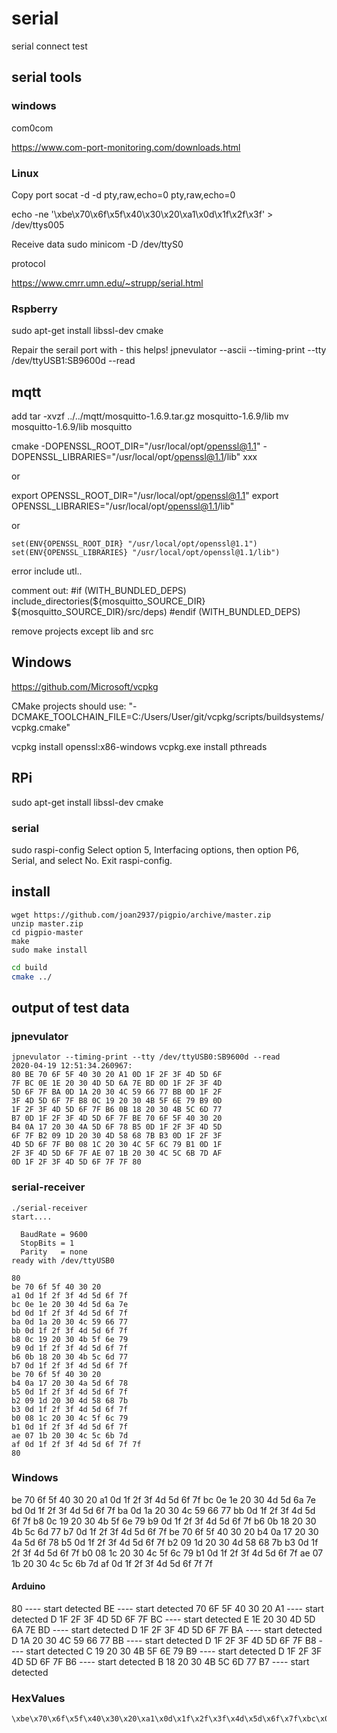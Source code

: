 # serial

serial connect test

## serial tools

### windows

com0com

https://www.com-port-monitoring.com/downloads.html

### Linux

Copy port 
socat -d -d pty,raw,echo=0 pty,raw,echo=0

echo -ne '\xbe\x70\x6f\x5f\x40\x30\x20\xa1\x0d\x1f\x2f\x3f' > /dev/ttys005

Receive data 
sudo minicom -D /dev/ttyS0

protocol

https://www.cmrr.umn.edu/~strupp/serial.html


### Rspberry

sudo apt-get install libssl-dev cmake

Repair the serail port with - this helps!
jpnevulator --ascii --timing-print --tty /dev/ttyUSB1:SB9600d --read

## mqtt

add
tar -xvzf ../../mqtt/mosquitto-1.6.9.tar.gz mosquitto-1.6.9/lib
mv mosquitto-1.6.9/lib mosquitto

cmake -DOPENSSL_ROOT_DIR="/usr/local/opt/openssl@1.1" -DOPENSSL_LIBRARIES="/usr/local/opt/openssl@1.1/lib" xxx

or

export OPENSSL_ROOT_DIR="/usr/local/opt/openssl@1.1"
export OPENSSL_LIBRARIES="/usr/local/opt/openssl@1.1/lib"

or

    set(ENV{OPENSSL_ROOT_DIR} "/usr/local/opt/openssl@1.1")
    set(ENV{OPENSSL_LIBRARIES} "/usr/local/opt/openssl@1.1/lib")

error include utl..

comment out:
#if (WITH_BUNDLED_DEPS)
        include_directories(${mosquitto_SOURCE_DIR} ${mosquitto_SOURCE_DIR}/src/deps)
#endif (WITH_BUNDLED_DEPS)

remove projects except lib and src

## Windows

https://github.com/Microsoft/vcpkg

CMake projects should use: "-DCMAKE_TOOLCHAIN_FILE=C:/Users/User/git/vcpkg/scripts/buildsystems/vcpkg.cmake"

vcpkg install openssl:x86-windows
vcpkg.exe install pthreads


## RPi

sudo apt-get install libssl-dev cmake

### serial

sudo raspi-config
Select option 5, Interfacing options, then option P6, Serial, and select No. Exit raspi-config.


## install

```
wget https://github.com/joan2937/pigpio/archive/master.zip
unzip master.zip
cd pigpio-master
make
sudo make install
```

```bash
cd build
cmake ../

```

## output of test data 

### jpnevulator

```
jpnevulator --timing-print --tty /dev/ttyUSB0:SB9600d --read
2020-04-19 12:51:34.260967:
80 BE 70 6F 5F 40 30 20 A1 0D 1F 2F 3F 4D 5D 6F
7F BC 0E 1E 20 30 4D 5D 6A 7E BD 0D 1F 2F 3F 4D
5D 6F 7F BA 0D 1A 20 30 4C 59 66 77 BB 0D 1F 2F
3F 4D 5D 6F 7F B8 0C 19 20 30 4B 5F 6E 79 B9 0D
1F 2F 3F 4D 5D 6F 7F B6 0B 18 20 30 4B 5C 6D 77
B7 0D 1F 2F 3F 4D 5D 6F 7F BE 70 6F 5F 40 30 20
B4 0A 17 20 30 4A 5D 6F 78 B5 0D 1F 2F 3F 4D 5D
6F 7F B2 09 1D 20 30 4D 58 68 7B B3 0D 1F 2F 3F
4D 5D 6F 7F B0 08 1C 20 30 4C 5F 6C 79 B1 0D 1F
2F 3F 4D 5D 6F 7F AE 07 1B 20 30 4C 5C 6B 7D AF
0D 1F 2F 3F 4D 5D 6F 7F 7F 80
```

### serial-receiver

```
./serial-receiver 
start....

  BaudRate = 9600 
  StopBits = 1 
  Parity   = none 
ready with /dev/ttyUSB0

80 
be 70 6f 5f 40 30 20 
a1 0d 1f 2f 3f 4d 5d 6f 7f 
bc 0e 1e 20 30 4d 5d 6a 7e 
bd 0d 1f 2f 3f 4d 5d 6f 7f 
ba 0d 1a 20 30 4c 59 66 77 
bb 0d 1f 2f 3f 4d 5d 6f 7f 
b8 0c 19 20 30 4b 5f 6e 79 
b9 0d 1f 2f 3f 4d 5d 6f 7f 
b6 0b 18 20 30 4b 5c 6d 77 
b7 0d 1f 2f 3f 4d 5d 6f 7f 
be 70 6f 5f 40 30 20 
b4 0a 17 20 30 4a 5d 6f 78 
b5 0d 1f 2f 3f 4d 5d 6f 7f 
b2 09 1d 20 30 4d 58 68 7b 
b3 0d 1f 2f 3f 4d 5d 6f 7f 
b0 08 1c 20 30 4c 5f 6c 79 
b1 0d 1f 2f 3f 4d 5d 6f 7f 
ae 07 1b 20 30 4c 5c 6b 7d 
af 0d 1f 2f 3f 4d 5d 6f 7f 7f 
80
```

### Windows

be 70 6f 5f 40 30 20
a1 0d 1f 2f 3f 4d 5d 6f 7f
bc 0e 1e 20 30 4d 5d 6a 7e
bd 0d 1f 2f 3f 4d 5d 6f 7f
ba 0d 1a 20 30 4c 59 66 77
bb 0d 1f 2f 3f 4d 5d 6f 7f
b8 0c 19 20 30 4b 5f 6e 79
b9 0d 1f 2f 3f 4d 5d 6f 7f
b6 0b 18 20 30 4b 5c 6d 77
b7 0d 1f 2f 3f 4d 5d 6f 7f
be 70 6f 5f 40 30 20
b4 0a 17 20 30 4a 5d 6f 78
b5 0d 1f 2f 3f 4d 5d 6f 7f
b2 09 1d 20 30 4d 58 68 7b
b3 0d 1f 2f 3f 4d 5d 6f 7f
b0 08 1c 20 30 4c 5f 6c 79
b1 0d 1f 2f 3f 4d 5d 6f 7f
ae 07 1b 20 30 4c 5c 6b 7d
af 0d 1f 2f 3f 4d 5d 6f 7f 7f

#### Arduino

80  ---- start detected
BE  ---- start detected
70 6F 5F 40 30 20 A1  ---- start detected
D 1F 2F 3F 4D 5D 6F 7F BC  ---- start detected
E 1E 20 30 4D 5D 6A 7E BD  ---- start detected
D 1F 2F 3F 4D 5D 6F 7F BA  ---- start detected
D 1A 20 30 4C 59 66 77 BB  ---- start detected
D 1F 2F 3F 4D 5D 6F 7F B8  ---- start detected
C 19 20 30 4B 5F 6E 79 B9  ---- start detected
D 1F 2F 3F 4D 5D 6F 7F B6  ---- start detected
B 18 20 30 4B 5C 6D 77 B7  ---- start detected

### HexValues

```
\xbe\x70\x6f\x5f\x40\x30\x20\xa1\x0d\x1f\x2f\x3f\x4d\x5d\x6f\x7f\xbc\x0e\x1e\x20\x30\x4d\x5d\x6a\x7e\xbd\x0d\x1f\x2f\x3f\x4d\x5d\x6f\x7f\xba\x0d\x1a\x20\x30\x4c\x59\x66\x77\xbb\x0d\x1f\x2f\x3f\x4d\x5d\x6f\x7f\xb8\x0c\x19\x20\x30\x4b\x5f\x6e\x79\xb9\x0d\x1f\x2f\x3f\x4d\x5d\x6f\x7f\xb6\x0b\x18\x20\x30\x4b\x5c\x6d\x77\xb7\x0d\x1f\x2f\x3f\x4d\x5d\x6f\x7f\xbe\x70\x6f\x5f\x40\x30\x20\xb4\x0a\x17\x20\x30\x4a\x5d\x6f\x78\xb5\x0d\x1f\x2f\x3f\x4d\x5d\x6f\x7f\xb2\x09\x1d\x20\x30\x4d\x58\x68\x7b\xb3\x0d\x1f\x2f\x3f\x4d\x5d\x6f\x7f\xb0\x08\x1c\x20\x30\x4c\x5f\x6c\x79\xb1\x0d\x1f\x2f\x3f\x4d\x5d\x6f\x7f\xae\x07\x1b\x20\x30\x4c\x5c\x6b\x7d\xaf\x0d\x1f\x2f\x3f\x4d\x5d\x6f\x7f\x7f
```
